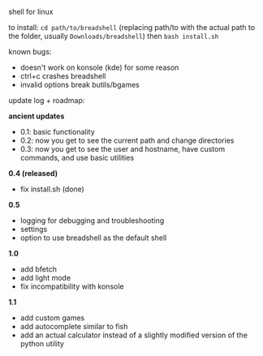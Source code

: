 shell for linux

to install:
`cd path/to/breadshell` (replacing path/to with the actual path to the folder, usually `Downloads/breadshell`)
then `bash install.sh`


known bugs:
- doesn't work on konsole (kde) for some reason
- ctrl+c crashes breadshell
- invalid options break butils/bgames


update log + roadmap:

**ancient updates**

- 0.1: basic functionality
- 0.2: now you get to see the current path and change directories
- 0.3: now you get to see the user and hostname, have custom commands, and use basic utilities

**0.4 (released)**

- fix install.sh (done)

**0.5**

- logging for debugging and troubleshooting
- settings
- option to use breadshell as the default shell

**1.0**

- add bfetch
- add light mode
- fix incompatibility with konsole

**1.1**

- add custom games
- add autocomplete similar to fish
- add an actual calculator instead of a slightly modified version of the python utility
